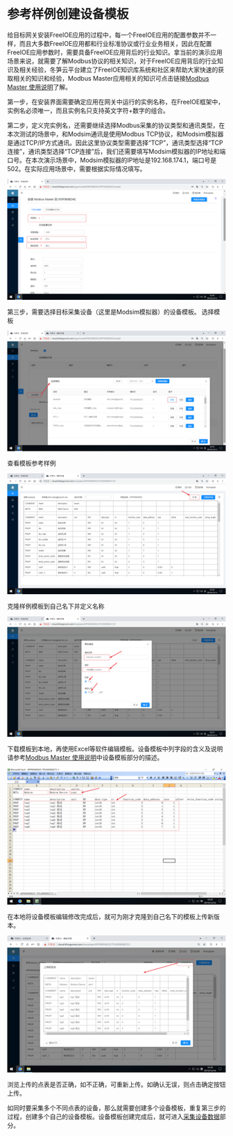 # 参考样例创建设备模板

给目标网关安装FreeIOE应用的过程中，每一个FreeIOE应用的配置参数并不一样，而且大多数FreeIOE应用都和行业标准协议或行业业务相关，因此在配置FreeIOE应用参数时，需要具备FreeIOE应用背后的行业知识。拿当前的演示应用场景来说，就需要了解Modbus协议的相关知识，对于FreeIOE应用背后的行业知识及相关经验，冬笋云平台建立了FreeIOE知识库系统和社区来帮助大家快速的获取相关的知识和经验，Modbus Master应用相关的知识可点击链接[Modbus Master 使用说明](https://wiki.freeioe.org/doku.php?id=apps:app00000025)了解。

第一步，在安装界面需要确定应用在网关中运行的实例名称，在FreeIOE框架中，实例名必须唯一，而且实例名只支持英文字符+数字的组合。

第二步，定义完实例名，还需要继续选择Modbus采集的协议类型和通讯类型，在本次测试的场景中，和Modsim通讯是使用Modbus TCP协议，和Modsim模拟器是通过TCP/IP方式通讯。因此这里协议类型需要选择“TCP”，通讯类型选择“TCP连接”，通讯类型选择“TCP连接”后，我们还需要填写Modsim模拟器的IP地址和端口号。在本次演示场景中，Modsim模拟器的IP地址是192.168.174.1，端口号是502。在实际应用场景中，需要根据实际情况填写。

![](imgs/2019-12-13-22-44-17.png)


第三步，需要选择目标采集设备（这里是Modsim模拟器）的设备模板。
选择模板

![](imgs/2019-12-13-22-56-28.png)

查看模板参考样例

![](imgs/2019-12-13-22-56-57.png)

克隆样例模板到自己名下并定义名称

![](imgs/2019-12-13-22-57-54.png)


下载模板到本地，再使用Excel等软件编辑模板。设备模板中列字段的含义及说明请参考[Modbus Master 使用说明](https://wiki.freeioe.org/doku.php?id=apps:app00000025)中设备模板部分的描述。

![](imgs/2019-12-16-10-25-10.png)

在本地将设备模板编辑修改完成后，就可为刚才克隆到自己名下的模板上传新版本。

![](imgs/2019-12-16-16-39-13.png)

浏览上传的点表是否正确，如不正确，可重新上传。如确认无误，则点击确定按钮上传。

如同时要采集多个不同点表的设备，那么就需要创建多个设备模板，重复第三步的过程，创建多个自己的设备模板。设备模板创建完成后，就可进入[采集设备数据](data-collection.md)部分。